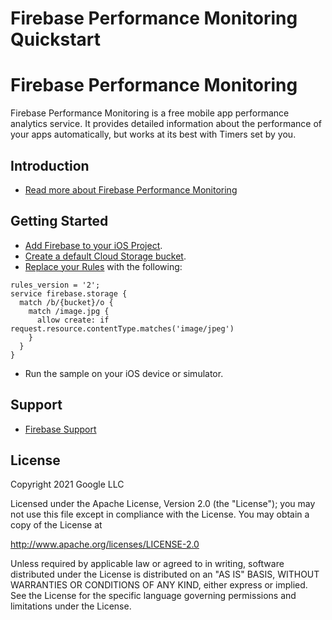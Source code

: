 Firebase Performance Monitoring Quickstart
=============================

# Firebase Performance Monitoring

Firebase Performance Monitoring is a free mobile app performance analytics service. It
provides detailed information about the performance of your apps automatically,
but works at its best with Timers set by you.

Introduction
------------

- [Read more about Firebase Performance Monitoring](https://firebase.google.com/docs/perf-mon/)

Getting Started
---------------

- [Add Firebase to your iOS Project](https://firebase.google.com/docs/ios/setup).
- [Create a default Cloud Storage bucket](https://firebase.google.com/docs/storage/ios/start#create-default-bucket).
- [Replace your Rules](https://firebase.google.com/docs/storage/security/get-started#access_your_rules) with the following:
```
rules_version = '2';
service firebase.storage {
  match /b/{bucket}/o {
    match /image.jpg {
      allow create: if request.resource.contentType.matches('image/jpeg')
    }
  }
}
```
- Run the sample on your iOS device or simulator.


Support
-------

- [Firebase Support](https://firebase.google.com/support/)

License
-------

Copyright 2021 Google LLC

Licensed under the Apache License, Version 2.0 (the "License");
you may not use this file except in compliance with the License.
You may obtain a copy of the License at

http://www.apache.org/licenses/LICENSE-2.0

Unless required by applicable law or agreed to in writing, software
distributed under the License is distributed on an "AS IS" BASIS,
WITHOUT WARRANTIES OR CONDITIONS OF ANY KIND, either express or implied.
See the License for the specific language governing permissions and
limitations under the License.

